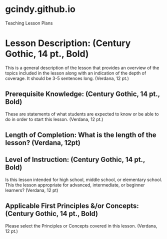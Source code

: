 # gcindy.github.io
Teaching Lesson Plans
# Lesson Description: (Century Gothic, 14 pt., Bold) 

This is a general description of the lesson that provides an overview of the topics included in the lesson along with an indication of the depth of coverage.  It should be 3-5 sentences long. (Verdana, 12 pt.)
## Prerequisite Knowledge: (Century Gothic, 14 pt., Bold) 

These are statements of what students are expected to know or be able to do in order to start this lesson. (Verdana, 12 pt.)

## Length of Completion: What is the length of the lesson? (Verdana, 12pt)

## Level of Instruction: (Century Gothic, 14 pt., Bold) 

Is this lesson intended for high school, middle school, or elementary school. This the  lesson appropriate for advanced, intermediate, or beginner learners? (Verdana, 12 pt)

## Applicable First Principles &/or Concepts: (Century Gothic, 14 pt., Bold) 
Please select the Principles or Concepts covered in this lesson. (Verdana, 12 pt.)

